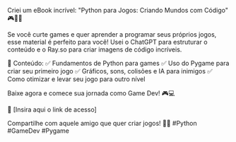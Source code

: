 Criei um eBook incrível: "Python para Jogos: Criando Mundos com Código" 🎮🐍🚀

Se você curte games e quer aprender a programar seus próprios jogos, esse material é perfeito para você! Usei o ChatGPT para estruturar o conteúdo e o Ray.so para criar imagens de código incríveis.

💾 Conteúdo:
✅ Fundamentos de Python para games
✅ Uso do Pygame para criar seu primeiro jogo
✅ Gráficos, sons, colisões e IA para inimigos
✅ Como otimizar e levar seu jogo para outro nível

Baixe agora e comece sua jornada como Game Dev! 🎮💻

🔗 [Insira aqui o link de acesso]

Compartilhe com aquele amigo que quer criar jogos! 🚀🔥 #Python #GameDev #Pygame
